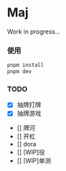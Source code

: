 # Maj

Work in progress...

### 使用
```bash
pnpm install
pnpm dev
```

### TODO

- [x] 抽牌打牌
- [x] 抽牌游戏
- [] 牌河
- [] 开杠
- [] dora
- [] [WIP]役
- [] [WIP]单测
